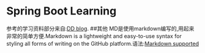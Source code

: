 # Spring Boot Learning
参考的学习资料部分来自:[DD blog](http://blog.didispace.com/categories/Spring-Boot/).
##其他
MD是使用markdown编写的,用起来非常的简单方便.Markdown is a lightweight and easy-to-use syntax for styling all forms of writing on the GitHub platform.语法:[Markdown supported](https://guides.github.com/features/mastering-markdown/)

